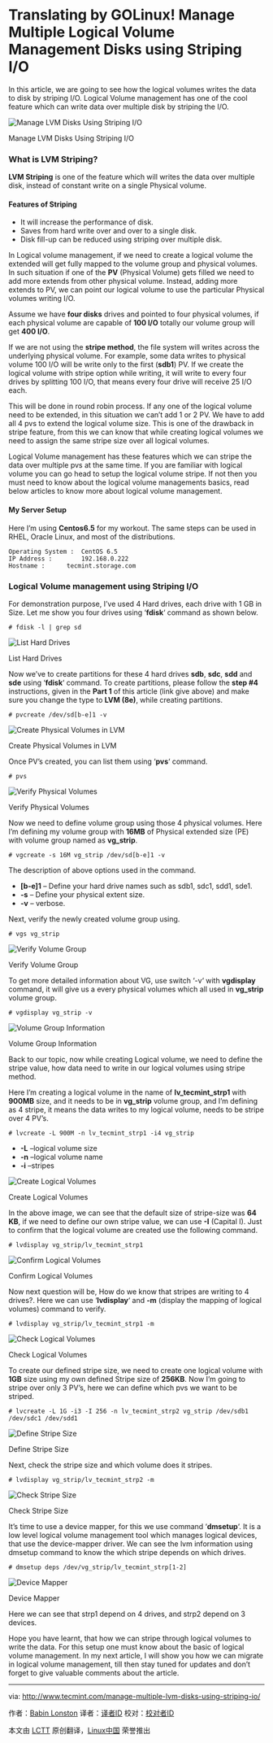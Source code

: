 Translating by GOLinux!
Manage Multiple Logical Volume Management Disks using Striping I/O
================================================================================
In this article, we are going to see how the logical volumes writes the data to disk by striping I/O. Logical Volume management has one of the cool feature which can write data over multiple disk by striping the I/O.

![Manage LVM Disks Using Striping I/O](http://www.tecmint.com/wp-content/uploads/2014/09/LVM-Striping.jpeg)

Manage LVM Disks Using Striping I/O

### What is LVM Striping? ###

**LVM Striping** is one of the feature which will writes the data over multiple disk, instead of constant write on a single Physical volume.

#### Features of Striping ####

- It will increase the performance of disk.
- Saves from hard write over and over to a single disk.
- Disk fill-up can be reduced using striping over multiple disk.

In Logical volume management, if we need to create a logical volume the extended will get fully mapped to the volume group and physical volumes. In such situation if one of the **PV** (Physical Volume) gets filled we need to add more extends from other physical volume. Instead, adding more extends to PV, we can point our logical volume to use the particular Physical volumes writing I/O.

Assume we have **four disks** drives and pointed to four physical volumes, if each physical volume are capable of **100 I/O** totally our volume group will get **400 I/O**.

If we are not using the **stripe method**, the file system will writes across the underlying physical volume. For example, some data writes to physical volume 100 I/O will be write only to the first (**sdb1**) PV. If we create the logical volume with stripe option while writing, it will write to every four drives by splitting 100 I/O, that means every four drive will receive 25 I/O each.

This will be done in round robin process. If any one of the logical volume need to be extended, in this situation we can’t add 1 or 2 PV. We have to add all 4 pvs to extend the logical volume size. This is one of the drawback in stripe feature, from this we can know that while creating logical volumes we need to assign the same stripe size over all logical volumes.

Logical Volume management has these features which we can stripe the data over multiple pvs at the same time. If you are familiar with logical volume you can go head to setup the logical volume stripe. If not then you must need to know about the logical volume managements basics, read below articles to know more about logical volume management.

#### My Server Setup ####

Here I’m using **Centos6.5** for my workout. The same steps can be used in RHEL, Oracle Linux, and most of the distributions.

    Operating System :	CentOS 6.5
    IP Address :		192.168.0.222
    Hostname : 		tecmint.storage.com

### Logical Volume management using Striping I/O ###

For demonstration purpose, I’ve used 4 Hard drives, each drive with 1 GB in Size. Let me show you four drives using ‘**fdisk**‘ command as shown below.

    # fdisk -l | grep sd

![List Hard Drives](http://www.tecmint.com/wp-content/uploads/2014/09/List-Hard-Drives.png)

List Hard Drives

Now we’ve to create partitions for these 4 hard drives **sdb**, **sdc**, **sdd** and **sde** using ‘**fdisk**‘ command. To create partitions, please follow the **step #4** instructions, given in the **Part 1** of this article (link give above) and make sure you change the type to **LVM (8e)**, while creating partitions.

    # pvcreate /dev/sd[b-e]1 -v

![Create Physical Volumes in LVM](http://www.tecmint.com/wp-content/uploads/2014/09/Create-Physical-Volumes-in-LVM.png)

Create Physical Volumes in LVM

Once PV’s created, you can list them using ‘**pvs**‘ command.

    # pvs

![Verify Physical Volumes](http://www.tecmint.com/wp-content/uploads/2014/09/Verify-Physical-Volumes.png)

Verify Physical Volumes

Now we need to define volume group using those 4 physical volumes. Here I’m defining my volume group with **16MB** of Physical extended size (PE) with volume group named as **vg_strip**.

    # vgcreate -s 16M vg_strip /dev/sd[b-e]1 -v

The description of above options used in the command.

- **[b-e]1** – Define your hard drive names such as sdb1, sdc1, sdd1, sde1.
- **-s** – Define your physical extent size.
- **-v** – verbose.

Next, verify the newly created volume group using.

    # vgs vg_strip

![Verify Volume Group](http://www.tecmint.com/wp-content/uploads/2014/09/Verify-Volume-Group.png)

Verify Volume Group

To get more detailed information about VG, use switch ‘-v‘ with **vgdisplay** command, it will give us a every physical volumes which all used in **vg_strip** volume group.

    # vgdisplay vg_strip -v

![Volume Group Information](http://www.tecmint.com/wp-content/uploads/2014/09/Volume-Group-Information.png)

Volume Group Information

Back to our topic, now while creating Logical volume, we need to define the stripe value, how data need to write in our logical volumes using stripe method.

Here I’m creating a logical volume in the name of **lv_tecmint_strp1** with **900MB** size, and it needs to be in **vg_strip** volume group, and I’m defining as 4 stripe, it means the data writes to my logical volume, needs to be stripe over 4 PV’s.

    # lvcreate -L 900M -n lv_tecmint_strp1 -i4 vg_strip

- **-L** –logical volume size
- **-n** –logical volume name
- **-i** –stripes

![Create Logical Volumes](http://www.tecmint.com/wp-content/uploads/2014/09/Create-Logical-Volumes.png)

Create Logical Volumes

In the above image, we can see that the default size of stripe-size was **64 KB**, if we need to define our own stripe value, we can use **-I** (Capital I). Just to confirm that the logical volume are created use the following command.

    # lvdisplay vg_strip/lv_tecmint_strp1

![Confirm Logical Volumes](http://www.tecmint.com/wp-content/uploads/2014/09/Confirm-Logical-Volumes.png)

Confirm Logical Volumes

Now next question will be, How do we know that stripes are writing to 4 drives?. Here we can use ‘**lvdisplay**‘ and **-m** (display the mapping of logical volumes) command to verify.

    # lvdisplay vg_strip/lv_tecmint_strp1 -m

![Check Logical Volumes](http://www.tecmint.com/wp-content/uploads/2014/09/Check-Logical-Volumes.png)

Check Logical Volumes

To create our defined stripe size, we need to create one logical volume with **1GB** size using my own defined Stripe size of **256KB**. Now I’m going to stripe over only 3 PV’s, here we can define which pvs we want to be striped.

    # lvcreate -L 1G -i3 -I 256 -n lv_tecmint_strp2 vg_strip /dev/sdb1 /dev/sdc1 /dev/sdd1

![Define Stripe Size](http://www.tecmint.com/wp-content/uploads/2014/09/Define-Stripe-Size.png)

Define Stripe Size

Next, check the stripe size and which volume does it stripes.

    # lvdisplay vg_strip/lv_tecmint_strp2 -m

![Check Stripe Size](http://www.tecmint.com/wp-content/uploads/2014/09/Check-Stripe-Size.png)

Check Stripe Size

It’s time to use a device mapper, for this we use command ‘**dmsetup**‘. It is a low level logical volume management tool which manages logical devices, that use the device-mapper driver. We can see the lvm information using dmsetup command to know the which stripe depends on which drives.

    # dmsetup deps /dev/vg_strip/lv_tecmint_strp[1-2]

![Device Mapper](http://www.tecmint.com/wp-content/uploads/2014/09/Device-Mapper.png)

Device Mapper

Here we can see that strp1 depend on 4 drives, and strp2 depend on 3 devices.

Hope you have learnt, that how we can stripe through logical volumes to write the data. For this setup one must know about the basic of logical volume management. In my next article, I will show you how we can migrate in logical volume management, till then stay tuned for updates and don’t forget to give valuable comments about the article.

--------------------------------------------------------------------------------

via: http://www.tecmint.com/manage-multiple-lvm-disks-using-striping-io/

作者：[Babin Lonston][a]
译者：[译者ID](https://github.com/译者ID)
校对：[校对者ID](https://github.com/校对者ID)

本文由 [LCTT](https://github.com/LCTT/TranslateProject) 原创翻译，[Linux中国](http://linux.cn/) 荣誉推出

[a]:http://www.tecmint.com/author/babinlonston/

